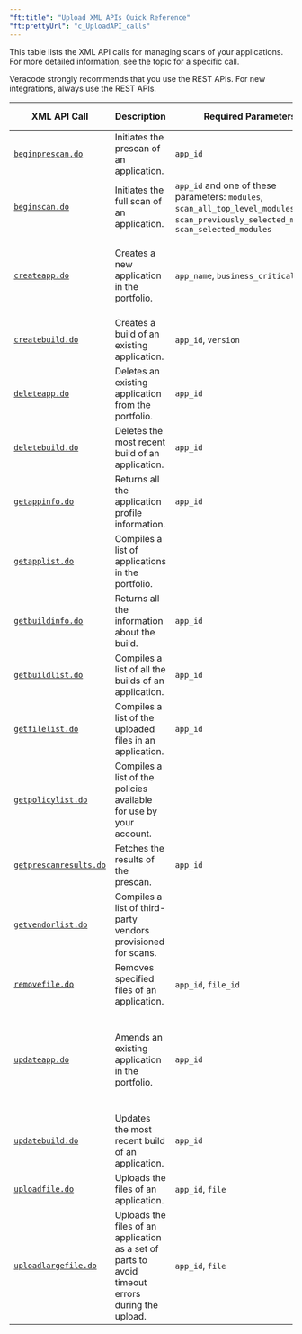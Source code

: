 ```yaml
---
"ft:title": "Upload XML APIs Quick Reference"
"ft:prettyUrl": "c_UploadAPI_calls"
---
```

This table lists the XML API calls for managing scans of your applications. For more detailed information, see the topic for a specific call.

Veracode strongly recommends that you use the REST APIs. For new integrations, always use the REST APIs.

| XML API Call | Description      | Required Parameters | Optional Parameters| Scan Type | Equivalent REST API Call|
|--------------|--------------------------------------------------------------------------------------------------|---------------------|-------------------|------------|---|
| [`beginprescan.do`](https://docs.veracode.com/r/r_beginprescan)                             | Initiates the prescan of an application.                                                         | `app_id`                                                                                                                                   | `sandbox_id`, `auto_scan`, `scan_all_nonfatal_top_level_modules`                                                                                                                                                                                                                                                                                                    | Static                  |                                                                                                                                                            |
| [`beginscan.do`](https://docs.veracode.com/r/r_beginscan)                                   | Initiates the full scan of an application.                                                       | `app_id` and one of these parameters: `modules`, `scan_all_top_level_modules`, `scan_previously_selected_modules`, `scan_selected_modules` | `sandbox_id`                                                                                                                                                                                                                                                                                                                                                        | Static                  |                                                                                                                                                            |
| [`createapp.do`](https://docs.veracode.com/r/r_createapp)                                   | Creates a new application in the portfolio.                                                      | `app_name`, `business_criticality`                                                                                                         | `description`, `vendor_id`, `policy`, `business_unit`, `business_owner`, `business_owner_email`, `teams`, `origin`, `industry`, `app_type`, `deployment_method`, `web_application`, `archer_app_name`, `tags`, `next_day_scheduling_enabled`                                                                                                                        | Static, Dynamic         | [`POST /appsec/v1/applications`](https://docs.veracode.com/r/c_apps_intro)                                                                                   |
| [`createbuild.do`](https://docs.veracode.com/r/r_createbuild)                               | Creates a build of an existing application.                                                      | `app_id`, `version`                                                                                                                        | `platform`, `lifecycle_stage`, `launch_date`, `sandbox_id`, `legacy_scan_engine`                                                                                                                                                                                                                                                                                    | Static, Dynamic         |                                                                                                                                                            |
| [`deleteapp.do`](https://docs.veracode.com/r/r_deleteapp)                                   | Deletes an existing application from the portfolio.                                              | `app_id`                                                                                                                                   |                                                                                                                                                                                                                                                                                                                                                                     | Static, Dynamic         | [`DELETE /appsec/v1/applications/{applicationGuid}`](https://docs.veracode.com/r/c_apps_intro)                                                             |
| [`deletebuild.do`](https://docs.veracode.com/r/r_deleteapp)                                 | Deletes the most recent build of an application.                                                 | `app_id`                                                                                                                                   | `sandbox_id`                                                                                                                                                                                                                                                                                                                                                        | Static, Dynamic         |                                                                                                                                                            |
| [`getappinfo.do`](https://docs.veracode.com/r/r_getappinfo)                                 | Returns all the application profile information.                                                 | `app_id`                                                                                                                                   |                                                                                                                                                                                                                                                                                                                                                                     | Static, Dynamic         | [`GET /appsec/v1/applications/{applicationGuid}`](https://docs.veracode.com/r/c_apps_intro)                                                                |
| [`getapplist.do`](https://docs.veracode.com/r/r_getapplist)                                 | Compiles a list of applications in the portfolio.                                                |                                                                                                                                            | `include_user_info`                                                                                                                                                                                                                                                                                                                                                 | Static, Dynamic         | [`GET /appsec/v1/applications`](https://docs.veracode.com/r/c_apps_intro)                                                                                    |
| [`getbuildinfo.do`](https://docs.veracode.com/r/r_getbuildinfo)                             | Returns all the information about the build.                                                     | `app_id`                                                                                                                                   | `build_id`, `sandbox_id`                                                                                                                                                                                                                                                                                                                                            | Static, Dynamic         |                                                                                                                                                            |
| [`getbuildlist.do`](https://docs.veracode.com/r/r_getbuildlist)                             | Compiles a list of all the builds of an application.                                             | `app_id`                                                                                                                                   | `sandbox_id`                                                                                                                                                                                                                                                                                                                                                        | Static, Dynamic         |                                                                                                                                                            |
| [`getfilelist.do`](https://docs.veracode.com/r/r_getfilelist)                               | Compiles a list of the uploaded files in an application.                                         | `app_id`                                                                                                                                   | `build_id`, `sandbox_id`                                                                                                                                                                                                                                                                                                                                            | Static                  |                                                                                                                                                            |
| [`getpolicylist.do`](https://docs.veracode.com/r/r_getpolicylist)                           | Compiles a list of the policies available for use by your account.                               |                                                                                                                                            |                                                                                                                                                                                                                                                                                                                                                                     | Static, Dynamic         | [`GET /appsec/v1/policies`](https://docs.veracode.com/r/c_policy_rest_api)                                                                                   |
| [`getprescanresults.do`](https://docs.veracode.com/r/r_getprescanresults)                   | Fetches the results of the prescan.                                                              | `app_id`                                                                                                                                   | `build_id`, `sandbox_id`                                                                                                                                                                                                                                                                                                                                            | Static                  |                                                                                                                                                            |
| [`getvendorlist.do`](https://docs.veracode.com/r/r_getvendorlist)                           | Compiles a list of third-party vendors provisioned for scans.                                    |                                                                                                                                            |                                                                                                                                                                                                                                                                                                                                                                     | Static, Dynamic         |                                                                                                                                                            |
| [`removefile.do`](https://docs.veracode.com/r/r_removefile)                                 | Removes specified files of an application.                                                       | `app_id`, `file_id`                                                                                                                        | `sandbox_id`                                                                                                                                                                                                                                                                                                                                                        | Static                  |                                                                                                                                                            |
| [`updateapp.do`](https://docs.veracode.com/r/r_updateapp)                                   | Amends an existing application in the portfolio.                                                 | `app_id`                                                                                                                                   | `app_name`, `description`, `policy`, `business_criticality`, `business_unit`, `business_owner`, `business_owner_email`, `teams`, `origin`, `industry`, `app_type`, `deployment_method`, `archer_app_name`, `tags`, `custom_field_name`, `custom_field_value`, `next_day_scheduling_enabled`                                                                         | Static, Dynamic         | [`PUT /appsec/v1/applications/{applicationGuid}`](https://docs.veracode.com/r/c_apps_intro)                                                                |
| [`updatebuild.do`](https://docs.veracode.com/r/r_updatebuild)                               | Updates the most recent build of an application.                                                 | `app_id`                                                                                                                                   | `build_id`, `version`, `lifecycle_stage`, `launch_date`, `sandbox_id`                                                                                                                                                                                                                                                                                               | Static, Dynamic         |                                                                                                                                                            |
| [`uploadfile.do`](https://docs.veracode.com/r/r_uploadfile)                                 | Uploads the files of an application.                                                             | `app_id`, `file`                                                                                                                           | `sandbox_id`, `save_as`                                                                                                                                                                                                                                                                                                                                             | Static                  |                                                                                                                                                            |
| [`uploadlargefile.do`](https://docs.veracode.com/r/r_uploadlargefile)                       | Uploads the files of an application as a set of parts to avoid timeout errors during the upload. | `app_id`, `file`                                                                                                                           | `filename`, `sandbox_id`                                                                                                                                                                                                                                                                                                                                            | Static                  |                                                                                                                                                            |